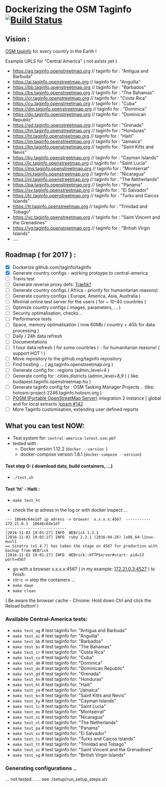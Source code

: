 # Dockerizing the OSM Taginfo  [![Build Status](https://api.travis-ci.org/ImreSamu/osmdtaginfo.svg?branch=master)](https://travis-ci.org/ImreSamu/osmdtaginfo)

## Vision : 

[OSM taginfo](http://taginfo.openstreetmap.org/) for every country in the Earth !

Example URLS for "Central America" ( not exists yet )  
* https://ag.taginfo.openstreetmap.org    // taginfo for :   "Antigua and Barbuda"  
* https://ai.taginfo.openstreetmap.org    // taginfo for :   "Anguilla"  
* https://bb.taginfo.openstreetmap.org    // taginfo for :   "Barbados"  
* https://bs.taginfo.openstreetmap.org    // taginfo for :   "The Bahamas"  
* https://cr.taginfo.openstreetmap.org    // taginfo for :   "Costa Rica"  
* https://cu.taginfo.openstreetmap.org    // taginfo for :   "Cuba"  
* https://dm.taginfo.openstreetmap.org    // taginfo for :   "Dominica"  
* https://do.taginfo.openstreetmap.org    // taginfo for :   "Dominican Republic"  
* https://gd.taginfo.openstreetmap.org    // taginfo for :   "Grenada"  
* https://hn.taginfo.openstreetmap.org    // taginfo for :   "Honduras"  
* https://ht.taginfo.openstreetmap.org    // taginfo for :   "Haiti"  
* https://jm.taginfo.openstreetmap.org    // taginfo for :   "Jamaica"  
* https://kn.taginfo.openstreetmap.org    // taginfo for :   "Saint Kitts and Nevis"  
* https://ky.taginfo.openstreetmap.org    // taginfo for :   "Cayman Islands"  
* https://lc.taginfo.openstreetmap.org    // taginfo for :   "Saint Lucia"  
* https://ms.taginfo.openstreetmap.org    // taginfo for :   "Montserrat"  
* https://ni.taginfo.openstreetmap.org    // taginfo for :   "Nicaragua"  
* https://nl.taginfo.openstreetmap.org    // taginfo for :   "The Netherlands"  
* https://pa.taginfo.openstreetmap.org    // taginfo for :   "Panama"  
* https://sv.taginfo.openstreetmap.org    // taginfo for :   "El Salvador"  
* https://tc.taginfo.openstreetmap.org    // taginfo for :   "Turks and Caicos Islands"  
* https://tt.taginfo.openstreetmap.org    // taginfo for :   "Trinidad and Tobago"  
* https://vc.taginfo.openstreetmap.org    // taginfo for :   "Saint Vincent and the Grenadines"  
* https://vg.taginfo.openstreetmap.org    // taginfo for :   "British Virgin Islands"  
* ....


## Roadmap ( for 2017 ) :

- [x] Dockerize github.com/taginfo/taginfo
- [x] Generate country configs - working protoype to central-america 
- [ ] Travis test 
- [ ] Generate reverse proxy defs: [Træfɪk?](https://github.com/containous/traefik) 
- [ ] Generate country configs ( Africa - priority for humanitarian reasons) 
- [ ] Generate country configs ( Europe, America, Asia, Australia ) 
- [ ] Minimal online test server for the users ( for ~ 10-40 countries )
- [ ] Optimize country configs ( images, parameters, ... )  
- [ ] Security optimalisation, checks ..
- [ ] Performance tests
- [ ] Space, memory optimalisation ( now 60Mb / country + 4Gb for data processing )
- [ ] Daily / 24h data refresh 
- [ ] Documentations
- [ ] 1 hour data refresh ( for some countries ) - for humanitarian reasons! ( support HOT ! )
- [ ] Move repository to the  github.org/taginfo  repository 
- [ ] Find hosting ... ( ag.taginfo.openstreetmap.org )
- [ ] Generate config for : regions (admin_level=4 )  
- [ ] Generate config for : cities,districts (admin_level=8,9 ) ( like: budapest.taginfo.openstreetmap.hu )    
- [ ] Generate taginfo config for : OSM Tasking Manager Projects .. (like:  hotosm-project-2246.taginfo.hotosm.org )
- [ ] [POSM (Portable OpenStreetMap Server)](https://github.com/AmericanRedCross/posm) integration  2 instance [ global and for local extracts )[posm #142](https://github.com/AmericanRedCross/posm/issues/142) 
- [ ] More Taginfo customisation, extending user defined reports

## What you can test NOW:

* Test system for: `central-america-latest.osm.pbf`
* tested with : 
  *  Docker version 1.12.2        (`docker --version `)
  *  docker-compose version 1.8.1 (`docker-compose --version`)

#### Test step 0: ( download data, build containers, ...)
* `./test.sh`

#### Test 'ht'  -  Haiti :
* `make test_ht`

* check the ip adress in the log or with docker inspect ...
```log
--- 18646c64e1df ip adress -> browser  x.x.x.x:4567  -----------
172.21.0.3	18646c64e1df
---------------------------
[2016-11-02 19:01:27] INFO  WEBrick 1.3.1
[2016-11-02 19:01:27] INFO  ruby 2.3.1 (2016-04-26) [x86_64-linux-musl]
== Sinatra (v1.4.7) has taken the stage on 4567 for production with backup from WEBrick
[2016-11-02 19:01:27] INFO  WEBrick::HTTPServer#start: pid=13 port=4567
```
*  go with a browser   x.x.x.x:4567   ( in my example: [172.21.0.3:4527](http://172.21.0.3:4527) )
to finish:
*  ctr-c  ->  stop the containers ...
*  `make down` 
*  `make clean`

( Be aware the browser cache -  Chrome: Hold down Ctrl and click the Reload button! )


### Available Central-America tests:

* `make test_ag`     # test taginfo for:  "Antigua and Barbuda"  
* `make test_ai`     # test taginfo for:  "Anguilla"  
* `make test_bb`     # test taginfo for:  "Barbados"  
* `make test_bs`     # test taginfo for:  "The Bahamas"  
* `make test_cr`     # test taginfo for:  "Costa Rica"  
* `make test_cu`     # test taginfo for:  "Cuba"  
* `make test_dm`     # test taginfo for:  "Dominica"  
* `make test_do`     # test taginfo for:  "Dominican Republic"  
* `make test_gd`     # test taginfo for:  "Grenada"  
* `make test_hn`     # test taginfo for:  "Honduras"  
* `make test_ht`     # test taginfo for:  "Haiti"  
* `make test_jm`     # test taginfo for:  "Jamaica"  
* `make test_kn`     # test taginfo for:  "Saint Kitts and Nevis"  
* `make test_ky`     # test taginfo for:  "Cayman Islands"  
* `make test_lc`     # test taginfo for:  "Saint Lucia"  
* `make test_ms`     # test taginfo for:  "Montserrat"  
* `make test_ni`     # test taginfo for:  "Nicaragua"  
* `make test_nl`     # test taginfo for:  "The Netherlands"  
* `make test_pa`     # test taginfo for:  "Panama"  
* `make test_sv`     # test taginfo for:  "El Salvador"  
* `make test_tc`     # test taginfo for:  "Turks and Caicos Islands"  
* `make test_tt`     # test taginfo for:  "Trinidad and Tobago"  
* `make test_vc`     # test taginfo for:  "Saint Vincent and the Grenadines"  
* `make test_vg`     # test taginfo for:  "British Virgin Islands"  

### Generating configurations ..

... not tested ..
... see ./setup/run_setup_steps.sh 

